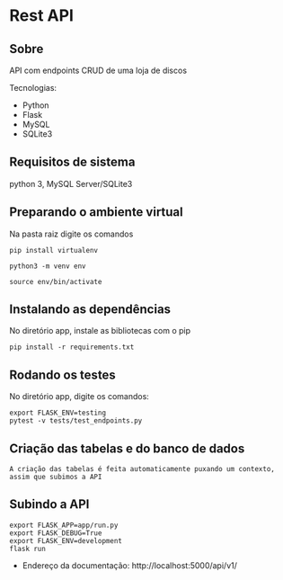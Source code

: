
# Rest API

## Sobre

API com endpoints CRUD de uma loja de discos

Tecnologias:
- Python
- Flask
- MySQL
- SQLite3


## Requisitos de sistema
  python 3, MySQL Server/SQLite3

## Preparando o ambiente virtual
Na pasta raiz digite os comandos
```
pip install virtualenv

python3 -m venv env

source env/bin/activate
```

## Instalando as dependências
No diretório app, instale as bibliotecas com o pip
```
pip install -r requirements.txt
```

## Rodando os testes
No diretório app, digite os comandos:

```
export FLASK_ENV=testing
pytest -v tests/test_endpoints.py
```

## Criação das tabelas e do banco de dados
```
A criação das tabelas é feita automaticamente puxando um contexto, assim que subimos a API
```

## Subindo a API
```
export FLASK_APP=app/run.py
export FLASK_DEBUG=True
export FLASK_ENV=development
flask run
```

- Endereço da documentação: http://localhost:5000/api/v1/

